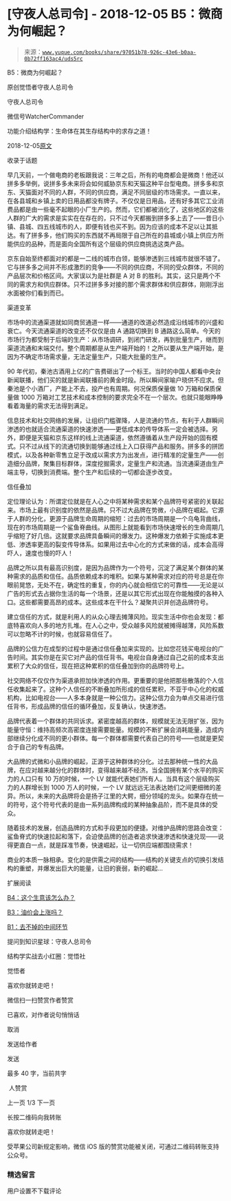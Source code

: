 # [守夜人总司令] - 2018-12-05 B5：微商为何崛起？

> 来源：[`www.yuque.com/books/share/97051b78-926c-43e6-b0aa-0b72ff163ac4/uds5rc`](https://www.yuque.com/books/share/97051b78-926c-43e6-b0aa-0b72ff163ac4/uds5rc)



B5：微商为何崛起？ 

原创觉悟者守夜人总司令 

守夜人总司令 

微信号WatcherCommander 

功能介绍结构学：生命体在其生存结构中的求存之道！ 

2018-12-05[原文](https://mp.weixin.qq.com/s?__biz=MzAxNDk1NjI2Mw==&mid=2247484091&idx=1&sn=b04a6ed042309aebe0ddeb9f2062b2c5&chksm=9b8a2133acfda825bb834b0623e353b08ad218c9d4a1b14f564ea0ff3fa196b61cfc719b7581&scene=27#wechat_redirect&cpage=453) 

收录于话题 

早几天前，一个做电商的老板跟我说：三年之后，所有的电商都会是微商！他还以拼多多举例，说拼多多未来将会如何威胁京东和天猫这种平台型电商。拼多多和京东、天猫面对不同的人群，不同的供应商，满足不同层级的市场需求。一直以来，在各县城和乡镇上卖的日用品都没有牌子。不仅仅是日用品，还有好多其它工业消费品都是由一些毫不起眼的小厂生产的。然而，它们都被消化了，这些地区的这些人群的广大的需求是实实在在存在的，只不过今天都搬到拼多多上去了——昔日小镇、县城、四五线城市的人，即便有钱也买不到。因为应该的成本不足以让其抵达。有了拼多多，他们购买的东西就不再局限于自己所在的县城或小镇上供应方所能供应的品种，而是面向全国所有这个层级的供应商挑选这类产品。 

京东自始至终都面对的都是一二线的城市白领，能够渗透到三线城市就很不错了。它与拼多多之间并不形成激烈的竞争——不同的供应商，不同的受众群体，不同的产品层次和价格区间。大家误以为是社群是 A 对 B 的胜利。其实，这只是两个不同的需求方和供应群体。只不过拼多多对接的那个需求群体和供应群体，刚刚浮出水面被你们看到而已。 

渠道变革 

市场中的流通渠道就如同商贸通道一样——通道的改道必然造成沿线城市的兴盛和衰亡。今天流通渠道的改变还不仅仅是由 A 通路切换到 B 通路这么简单。今天的市场行为都受制于后端的生产：从市场调研，到闭门研发，再到批量生产，继而到渠道流通和末端交付。整个周期都是从生产端开始的！之所以要从生产端开始，是因为不确定市场需求量，无法定量生产，只能大批量的生产。 

90 年代初，秦池古酒用上亿的广告费砸出了一个标王。当时的中国人都看中央台新闻联播，他们买的就是新闻联播前的黄金时段。所以瞬间家喻户晓供不应求。但秦池是个小酒厂，产能上不去，投产也有周期。何况保质保量做 10 万箱和保质保量做 1000 万箱对工艺技术和成本控制的要求完全不在一个层次。也就只能眼睁睁看着海量的需求无法得到满足。 

信息技术和社交网络的发展，让组织门槛骤降，人是流通的节点，有利于人群瞬间渗透的也就适合流通渠道的快速渗透——更低成本的传导体系一定会被选择。另外，即便是天猫和京东这样的线上流通渠道，依然遵循着从生产段开始的固有模式。只不过从线下的流通切换到能够通过线上入口获得产品和服务。拼多多的拼团模式，以及各种新零售立足于改成以需求方为出发点，进行精准的定量生产——创造细分品牌，聚集目标群体，深度挖掘需求，定量生产和流通。当流通渠道由生产端主导，切换到消费端。整个生产和后续的一切都会逐步改变。 

信任叠加 

定位理论认为：所谓定位就是在人心之中将某种需求和某个品牌符号紧密的关联起来。市场上最有识别度的依然是品牌。只不过大品牌在势微，小品牌在崛起。它源于人群的分化，更源于品牌生命周期的缩短：过去的市场周期是一个乌龟背曲线，现在的市场周期是一个鲨鱼脊曲线。从图形上就能看到市场快速增长的生命周期几乎缩短了好几倍。这就要求品牌具备瞬间的爆发力。这种爆发力依赖于实施成本更低、渗透率更高的裂变传导体系。如果用过去中心化的方式来做的话，成本会高得吓人，速度也慢的吓人！ 

品牌之所以具有最高识别度，是因为品牌作为一个符号，沉淀了满足某个群体的某种需求的品质和信任。品质依赖成本的堆积。如果与某种需求对应的符号总是在你眼前晃悠，无处不在，确定性的重复，你的内心就会相信它的可靠性——无论是以广告的形式去占据你生活的每一个场景，还是以其它形式出现在你能触摸的各种入口。这些都需要高昂的成本。这些成本在干什么？凝聚共识并创造品牌符号。 

建立信任的方式，就是利用人的从众心理去摊薄风险。现实生活中你也会发现：都底特喜欢向人多的地方扎堆。在人心之中，受众越多风险就被摊得越薄，风险系数可以忽略不计的时候，也就容易信任了。 

品牌的公信力在成型的过程中是通过信任叠加来实现的。比如您花钱买电视台的广告时间。其实你是在买它对产品的信任背书。电视台自身通过自己之前的成本支出累积了大众的信任，现在把这种累积的信任叠加到你的品牌符号上。 

社交网络不仅仅作为渠道承担加快渗透的作用。更重要的是他把那些散落的个人信任收集起来了。这种个人信任的不断叠加所形成的信任累积，不亚于中心化的权威机构，比如电视台——人多本身就是一种公信力。这种公信力会为单点交易进行信任背书，形成品牌的信任的循环叠加，反复确认，快速渗透。 

品牌代表着一个群体的共同诉求。紧密度越高的群体，规模就无法无限扩张，因为能量守恒：维持高频次高密度连接需要能量。规模的不断扩展会消耗能量，造成内部继续分化成不同的更小群体。每一个群体都需要代表自己的符号——也就是更契合于自己的专有品牌。 

大品牌的式微和小品牌的崛起，正源于这种群体的分化。过去那种统一性的大品牌，在应对越来越分化的群体时，变得越来越不经济。当全国拥有某个水平的购买力的人口只有 10 万的时候，一个 LV 就能代表她们所有人。当具有这个层级购买力的人群增长到 1000 万人的时候，一个 LV 就远远无法表达她们之间更细微的差异。所以，未来的大品牌将会是扬子江里的大鳄，细分领域的龙头。如果存在统一的符号，这个符号代表的是由一系列品牌构成的某种抽象品阶，而不是具体的受众。 

随着技术的发展，创造品牌的方式和手段更加的便捷。对维护品牌的思路会改变：鲨鱼脊式的快速拉起和落下，会迫使品牌的创造者追求快速渗透和快速兑现——说得更直白一点，就是踩准节奏，快速崛起，让一切供应端都围绕需求！ 

商业的本质一脉相承。变化的是供需之间的结构——结构的关键支点的切换引发结构的重塑，并爆发出巨大的能量，让旧的衰弱，新的崛起… 

扩展阅读 

[B4：这个生意该怎么办？](http://mp.weixin.qq.com/s?__biz=MzAxNDk1NjI2Mw==&mid=2247484087&idx=1&sn=a9e90f6393238877c489f63e0cac46f9&chksm=9b8a213facfda8298eb01445003a5d7a4a72a0512e32c02d8e413f109ad907fda5dbf0a11d93&scene=21#wechat_redirect) 

[B3：油价会上涨吗？](http://mp.weixin.qq.com/s?__biz=MzAxNDk1NjI2Mw==&mid=2247484078&idx=1&sn=6eee861727c21eef764e35f2379d643d&chksm=9b8a2126acfda83052cc25adc2294b7e0ccbece32af96e58033b4e7febfbd9ef719bba384a87&scene=21#wechat_redirect) 

[B1：去不掉的中间环节](http://mp.weixin.qq.com/s?__biz=MzAxNDk1NjI2Mw==&mid=2247484061&idx=1&sn=1209c5618c7a801825c4d601715c442d&chksm=9b8a2115acfda803a021253d6a306e6c95fffb1fdfae4daedf94c8f602c7d2c9e52452759093&scene=21#wechat_redirect) 

提问到知识星球：守夜人总司令 

结构学实战去小红圈：觉悟社  



觉悟者 

喜欢你就转走吧！ 

微信扫一扫赞赏作者赞赏 

已喜欢，对作者说句悄悄话 

取消 

发送给作者 

发送 

最多 40 字，当前共字 

 人赞赏 

上一页 1/3 下一页 

长按二维码向我转账 

喜欢你就转走吧！ 

受苹果公司新规定影响，微信 iOS 版的赞赏功能被关闭，可通过二维码转账支持公众号。 

### 精选留言 

用户设置不下载评论